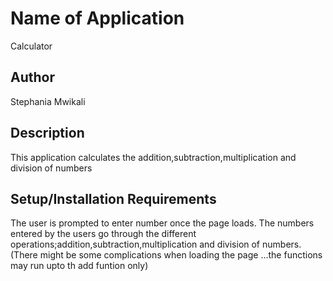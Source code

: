 # Name of Application
Calculator
## Author
Stephania Mwikali
## Description
This application calculates the addition,subtraction,multiplication and division of numbers
## Setup/Installation Requirements
The user is prompted to enter number once the page loads.
The numbers entered by the users go through the different operations;addition,subtraction,multiplication and division of numbers.
(There might be some complications when loading the page ...the functions may run upto th add funtion only)
